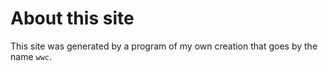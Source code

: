 About this site
===============

This site was generated by a program of my own creation that goes by the name `wwc`. 